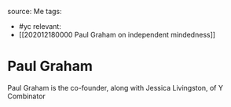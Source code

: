 source: Me
tags:
- #yc
relevant:
- [[202012180000 Paul Graham on independent mindedness]]

# Paul Graham

Paul Graham is the co-founder, along with Jessica Livingston, of Y Combinator
